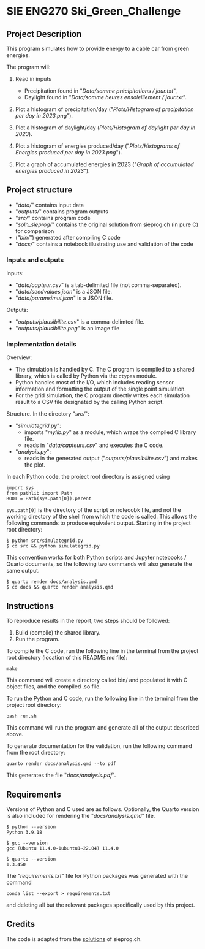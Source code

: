 # SIE ENG270 Ski_Green_Challenge

## Project Description

This program simulates how to provide energy to a cable car from green energies.

The program will:
1. Read in inputs
   - Precipitation found in "*Data/somme précipitations / jour.txt*",
   - Daylight found in "*Data/somme heures ensoleillement / jour.txt*".

2. Plot a histogram of precipitation/day ("*Plots/Histogram of precipitation per day in 2023.png*").
3. Plot a histogram of daylight/day (*Plots/Histogram of daylight per day in 2023*).
4. Plot a histogram of energies produced/day ("*Plots/Histograms of Energies produced per day in 2023.png*").
5. Plot a graph of accumulated energies in 2023 ("*Graph of accumulated energies produced in 2023*").

## Project structure

- "*data/*" contains input data
- "*outputs/*" contains program outputs
- "*src/*" contains program code
- "*soln_sieprog/*" contains the original solution from sieprog.ch (in pure C) for comparison
- ("*bin/*") generated after compiling C code
- "*docs/*" contains a notebook illustrating use and validation of the code

### Inputs and outputs

Inputs:
- "*data/capteur.csv*" is a tab-delimited file (not comma-separated).
- "*data/seedvalues.json*" is a JSON file.
- "*data/paramsimul.json*" is a JSON file.

Outputs:
- "*outputs/plausibilite.csv*" is a comma-delimted file.
- "*outputs/plausibilite.png*" is an image file

### Implementation details

Overview:
- The simulation is handled by C. The C program is compiled to a shared library, which is called by Python via the `ctypes` module.
- Python handles most of the I/O, which includes reading sensor information and formatting the output of the single point simulation.
- For the grid simulation, the C program directly writes each simulation result to a CSV file designated by the calling Python script.

Structure. In the directory "*src/*":
- "*simulategrid.py*":
  - imports "*mylib.py*" as a module, which wraps the compiled C library file.
  - reads in "*data/capteurs.csv*" and executes the C code.
- "*analysis.py*":
  - reads in the generated output ("*outputs/plausibilite.csv*") and makes the plot.

In each Python code, the project root directory is assigned using 

```{python}
import sys
from pathlib import Path
ROOT = Path(sys.path[0]).parent
```
`sys.path[0]` is the directory of the script or noteoobk file, and not the working directory of the shell from which the code is called. This allows the following commands to produce equivalent output. Starting in the project root directory:
```
$ python src/simulategrid.py
$ cd src && python simulategrid.py
```
This convention works for both Python scripts and Jupyter notebooks / Quarto documents, so the following two commands will also generate the same output.
```
$ quarto render docs/analysis.qmd
$ cd docs && quarto render analysis.qmd
```

## Instructions

To reproduce results in the report, two steps should be followed:

1. Build (compile) the shared library.
2. Run the program.

To compile the C code, run the following line in the terminal from the project root directory (location of this README.md file):
```{sh}
make
```
This command will create a directory called bin/ and populated it with C object files, and the compiled .so file.

To run the Python and C code, run the following line in the terminal from the project root directory:
```{sh}
bash run.sh
```
This command will run the program and generate all of the output described above.

To generate documentation for the validation, run the following command from the root directory:
```{sh}
quarto render docs/analysis.qmd --to pdf
```
This generates the file "*docs/analysis.pdf*".

## Requirements

Versions of Python and C used are as follows. Optionally, the Quarto version is also included for rendering the "*docs/analysis.qmd*" file. 
```
$ python --version
Python 3.9.18

$ gcc --version
gcc (Ubuntu 11.4.0-1ubuntu1~22.04) 11.4.0

$ quarto --version
1.3.450
```

The "*requirements.txt*" file for Python packages was generated with the command
```{sh}
conda list --export > requirements.txt
```
and deleting all but the relevant packages specifically used by this project.

## Credits

The code is adapted from the [solutions](https://sieprog.ch/#c/pollution/solutions) of sieprog.ch.

